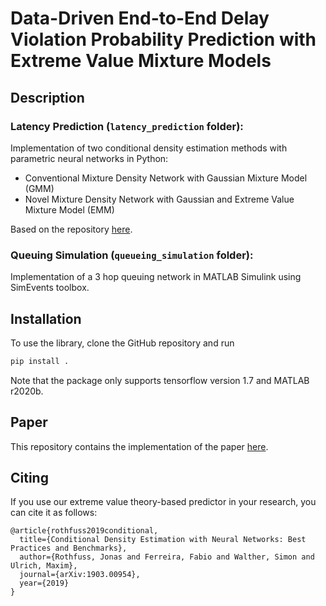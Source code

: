 # Data-Driven End-to-End Delay Violation Probability Prediction with Extreme Value Mixture Models

## Description

### Latency Prediction (`latency_prediction` folder):

Implementation of two conditional density estimation methods with parametric neural networks in Python:

* Conventional Mixture Density Network with Gaussian Mixture Model (GMM)
* Novel Mixture Density Network with Gaussian and Extreme Value Mixture Model (EMM)

Based on the repository [here](https://github.com/freelunchtheorem/Conditional_Density_Estimation).

### Queuing Simulation (`queueing_simulation` folder):

Implementation of a 3 hop queuing network in MATLAB Simulink using SimEvents toolbox.

## Installation

To use the library, clone the GitHub repository and run 
```bash
pip install .
``` 
Note that the package only supports tensorflow version 1.7 and MATLAB r2020b.

## Paper
This repository contains the implementation of the paper [here](https://arxiv.org/abs/1903.00954).


## Citing
If you use our extreme value theory-based predictor in your research, you can cite it as follows:

```
@article{rothfuss2019conditional,
  title={Conditional Density Estimation with Neural Networks: Best Practices and Benchmarks},
  author={Rothfuss, Jonas and Ferreira, Fabio and Walther, Simon and Ulrich, Maxim},
  journal={arXiv:1903.00954},
  year={2019}
}

```


